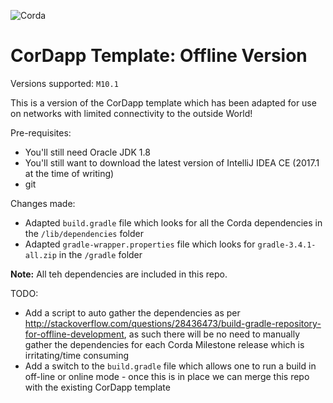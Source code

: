 ![Corda](https://www.corda.net/wp-content/uploads/2016/11/fg005_corda_b.png)

# CorDapp Template: Offline Version

Versions supported: `M10.1`

This is a version of the CorDapp template which has been adapted for use on networks with limited
connectivity to the outside World!

Pre-requisites:

* You'll still need Oracle JDK 1.8
* You'll still want to download the latest version of IntelliJ IDEA CE (2017.1 at the time of writing)
* git

Changes made:

* Adapted `build.gradle` file which looks for all the Corda dependencies in the `/lib/dependencies` folder
* Adapted `gradle-wrapper.properties` file which looks for `gradle-3.4.1-all.zip` in the `/gradle` folder
  
**Note:** All teh dependencies are included in this repo.

TODO:

* Add a script to auto gather the dependencies as per http://stackoverflow.com/questions/28436473/build-gradle-repository-for-offline-development, as such there will be no need to manually gather the dependencies for each Corda Milestone release which is irritating/time consuming
* Add a switch to the `build.gradle` file which allows one to run a build in off-line or online mode - once this is in place we can merge this repo with the existing CorDapp template
